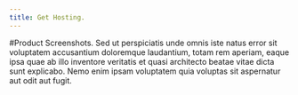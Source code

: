 ```yaml
---
title: Get Hosting.         
---
```

#Product Screenshots.
Sed ut perspiciatis unde omnis iste natus error sit voluptatem accusantium doloremque laudantium, totam rem aperiam,
eaque ipsa quae ab illo inventore veritatis et quasi architecto beatae vitae dicta sunt explicabo. Nemo enim ipsam
voluptatem quia voluptas sit aspernatur aut odit aut fugit.